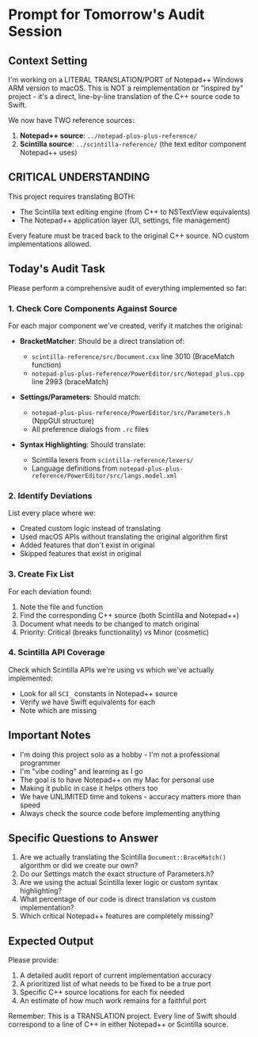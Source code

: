 # Prompt for Tomorrow's Audit Session

## Context Setting

I'm working on a LITERAL TRANSLATION/PORT of Notepad++ Windows ARM version to macOS. This is NOT a reimplementation or "inspired by" project - it's a direct, line-by-line translation of the C++ source code to Swift.

We now have TWO reference sources:
1. **Notepad++ source**: `../notepad-plus-plus-reference/` 
2. **Scintilla source**: `../scintilla-reference/` (the text editor component Notepad++ uses)

## CRITICAL UNDERSTANDING

This project requires translating BOTH:
- The Scintilla text editing engine (from C++ to NSTextView equivalents)
- The Notepad++ application layer (UI, settings, file management)

Every feature must be traced back to the original C++ source. NO custom implementations allowed.

## Today's Audit Task

Please perform a comprehensive audit of everything implemented so far:

### 1. Check Core Components Against Source

For each major component we've created, verify it matches the original:

- **BracketMatcher**: Should be a direct translation of:
  - `scintilla-reference/src/Document.cxx` line 3010 (BraceMatch function)
  - `notepad-plus-plus-reference/PowerEditor/src/Notepad_plus.cpp` line 2993 (braceMatch)
  
- **Settings/Parameters**: Should match:
  - `notepad-plus-plus-reference/PowerEditor/src/Parameters.h` (NppGUI structure)
  - All preference dialogs from `.rc` files

- **Syntax Highlighting**: Should translate:
  - Scintilla lexers from `scintilla-reference/lexers/`
  - Language definitions from `notepad-plus-plus-reference/PowerEditor/src/langs.model.xml`

### 2. Identify Deviations

List every place where we:
- Created custom logic instead of translating
- Used macOS APIs without translating the original algorithm first
- Added features that don't exist in original
- Skipped features that exist in original

### 3. Create Fix List

For each deviation found:
1. Note the file and function
2. Find the corresponding C++ source (both Scintilla and Notepad++)
3. Document what needs to be changed to match original
4. Priority: Critical (breaks functionality) vs Minor (cosmetic)

### 4. Scintilla API Coverage

Check which Scintilla APIs we're using vs which we've actually implemented:
- Look for all `SCI_` constants in Notepad++ source
- Verify we have Swift equivalents for each
- Note which are missing

## Important Notes

- I'm doing this project solo as a hobby - I'm not a professional programmer
- I'm "vibe coding" and learning as I go
- The goal is to have Notepad++ on my Mac for personal use
- Making it public in case it helps others too
- We have UNLIMITED time and tokens - accuracy matters more than speed
- Always check the source code before implementing anything

## Specific Questions to Answer

1. Are we actually translating the Scintilla `Document::BraceMatch()` algorithm or did we create our own?
2. Do our Settings match the exact structure of Parameters.h?
3. Are we using the actual Scintilla lexer logic or custom syntax highlighting?
4. What percentage of our code is direct translation vs custom implementation?
5. Which critical Notepad++ features are completely missing?

## Expected Output

Please provide:
1. A detailed audit report of current implementation accuracy
2. A prioritized list of what needs to be fixed to be a true port
3. Specific C++ source locations for each fix needed
4. An estimate of how much work remains for a faithful port

Remember: This is a TRANSLATION project. Every line of Swift should correspond to a line of C++ in either Notepad++ or Scintilla source.